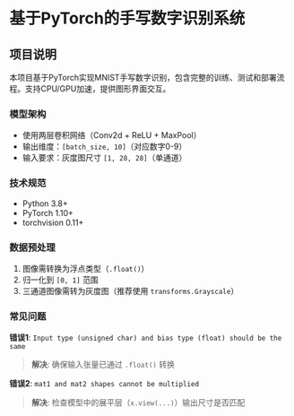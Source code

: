 # 基于PyTorch的手写数字识别系统

## 项目说明
本项目基于PyTorch实现MNIST手写数字识别，包含完整的训练、测试和部署流程。支持CPU/GPU加速，提供图形界面交互。

### 模型架构
- 使用两层卷积网络（Conv2d + ReLU + MaxPool）
- 输出维度：`[batch_size, 10]`（对应数字0-9）
- 输入要求：灰度图尺寸 `[1, 28, 28]`（单通道）

### 技术规范
- Python 3.8+
- PyTorch 1.10+
- torchvision 0.11+

### 数据预处理
1. 图像需转换为浮点类型（`.float()`）
2. 归一化到 `[0, 1]` 范围
3. 三通道图像需转为灰度图（推荐使用 `transforms.Grayscale`）

### 常见问题
**错误1**: `Input type (unsigned char) and bias type (float) should be the same`
> **解决**: 确保输入张量已通过 `.float()` 转换

**错误2**: `mat1 and mat2 shapes cannot be multiplied`
> **解决**: 检查模型中的展平层（`x.view(...)`）输出尺寸是否匹配
